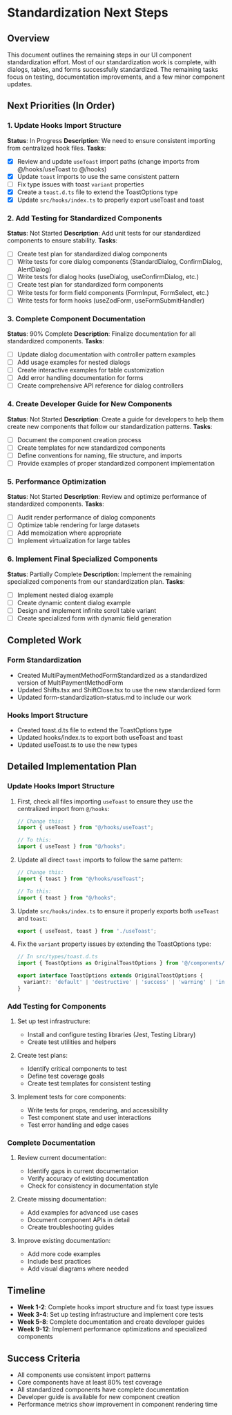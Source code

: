 # Standardization Next Steps

## Overview

This document outlines the remaining steps in our UI component standardization effort. Most of our standardization work is complete, with dialogs, tables, and forms successfully standardized. The remaining tasks focus on testing, documentation improvements, and a few minor component updates.

## Next Priorities (In Order)

### 1. Update Hooks Import Structure

**Status**: In Progress
**Description**: We need to ensure consistent importing from centralized hook files.
**Tasks**:
- [x] Review and update `useToast` import paths (change imports from @/hooks/useToast to @/hooks)
- [x] Update `toast` imports to use the same consistent pattern
- [ ] Fix type issues with toast `variant` properties
- [x] Create a `toast.d.ts` file to extend the ToastOptions type
- [x] Update `src/hooks/index.ts` to properly export useToast and toast

### 2. Add Testing for Standardized Components

**Status**: Not Started
**Description**: Add unit tests for our standardized components to ensure stability.
**Tasks**:
- [ ] Create test plan for standardized dialog components
- [ ] Write tests for core dialog components (StandardDialog, ConfirmDialog, AlertDialog)
- [ ] Write tests for dialog hooks (useDialog, useConfirmDialog, etc.)
- [ ] Create test plan for standardized form components
- [ ] Write tests for form field components (FormInput, FormSelect, etc.)
- [ ] Write tests for form hooks (useZodForm, useFormSubmitHandler)

### 3. Complete Component Documentation

**Status**: 90% Complete
**Description**: Finalize documentation for all standardized components.
**Tasks**:
- [ ] Update dialog documentation with controller pattern examples
- [ ] Add usage examples for nested dialogs
- [ ] Create interactive examples for table customization
- [ ] Add error handling documentation for forms
- [ ] Create comprehensive API reference for dialog controllers

### 4. Create Developer Guide for New Components

**Status**: Not Started
**Description**: Create a guide for developers to help them create new components that follow our standardization patterns.
**Tasks**:
- [ ] Document the component creation process
- [ ] Create templates for new standardized components
- [ ] Define conventions for naming, file structure, and imports
- [ ] Provide examples of proper standardized component implementation

### 5. Performance Optimization

**Status**: Not Started
**Description**: Review and optimize performance of standardized components.
**Tasks**:
- [ ] Audit render performance of dialog components
- [ ] Optimize table rendering for large datasets
- [ ] Add memoization where appropriate
- [ ] Implement virtualization for large tables

### 6. Implement Final Specialized Components

**Status**: Partially Complete
**Description**: Implement the remaining specialized components from our standardization plan.
**Tasks**:
- [ ] Implement nested dialog example
- [ ] Create dynamic content dialog example
- [ ] Design and implement infinite scroll table variant
- [ ] Create specialized form with dynamic field generation

## Completed Work

### Form Standardization
- Created MultiPaymentMethodFormStandardized as a standardized version of MultiPaymentMethodForm
- Updated Shifts.tsx and ShiftClose.tsx to use the new standardized form
- Updated form-standardization-status.md to include our work

### Hooks Import Structure
- Created toast.d.ts file to extend the ToastOptions type
- Updated hooks/index.ts to export both useToast and toast
- Updated useToast.ts to use the new types

## Detailed Implementation Plan

### Update Hooks Import Structure

1. First, check all files importing `useToast` to ensure they use the centralized import from `@/hooks`:
   ```typescript
   // Change this:
   import { useToast } from "@/hooks/useToast";
   
   // To this:
   import { useToast } from "@/hooks";
   ```

2. Update all direct `toast` imports to follow the same pattern:
   ```typescript
   // Change this:
   import { toast } from "@/hooks/useToast";
   
   // To this:
   import { toast } from "@/hooks";
   ```

3. Update `src/hooks/index.ts` to ensure it properly exports both `useToast` and `toast`:
   ```typescript
   export { useToast, toast } from './useToast';
   ```

4. Fix the `variant` property issues by extending the ToastOptions type:
   ```typescript
   // In src/types/toast.d.ts
   import { ToastOptions as OriginalToastOptions } from '@/components/ui/toast';
   
   export interface ToastOptions extends OriginalToastOptions {
     variant?: 'default' | 'destructive' | 'success' | 'warning' | 'info';
   }
   ```

### Add Testing for Components

1. Set up test infrastructure:
   - Install and configure testing libraries (Jest, Testing Library)
   - Create test utilities and helpers

2. Create test plans:
   - Identify critical components to test
   - Define test coverage goals
   - Create test templates for consistent testing

3. Implement tests for core components:
   - Write tests for props, rendering, and accessibility
   - Test component state and user interactions
   - Test error handling and edge cases

### Complete Documentation

1. Review current documentation:
   - Identify gaps in current documentation
   - Verify accuracy of existing documentation
   - Check for consistency in documentation style

2. Create missing documentation:
   - Add examples for advanced use cases
   - Document component APIs in detail
   - Create troubleshooting guides

3. Improve existing documentation:
   - Add more code examples
   - Include best practices
   - Add visual diagrams where needed

## Timeline

- **Week 1-2**: Complete hooks import structure and fix toast type issues
- **Week 3-4**: Set up testing infrastructure and implement core tests
- **Week 5-8**: Complete documentation and create developer guides
- **Week 9-12**: Implement performance optimizations and specialized components

## Success Criteria

- All components use consistent import patterns
- Core components have at least 80% test coverage
- All standardized components have complete documentation
- Developer guide is available for new component creation
- Performance metrics show improvement in component rendering time 